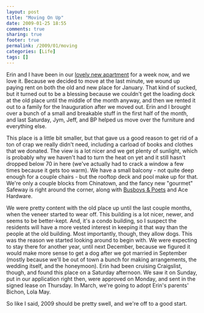 ```yaml
---
layout: post
title: "Moving On Up"
date: 2009-01-25 18:55
comments: true
sharing: true
footer: true
permalink: /2009/01/moving
categories: [Life]
tags: []
---
```

Erin and I have been in our <a href="http://www.brockli.com/2009/01/let-there-be-light.php">lovely new apartment</a> for a week now, and we love it.  Because we decided to move at the last minute, we wound up paying rent on both the old and new place for January.  That kind of sucked, but it turned out to be a blessing because we couldn't get the loading dock at the old place until the middle of the month anyway, and then we rented it out to a family for the Inauguration after we moved out.  Erin and I brought over a bunch of a small and breakable stuff in the first half of the month, and last Saturday, Jym, Jeff, and BP helped us move over the furniture and everything else.

This place is a little bit smaller, but that gave us a good reason to get rid of a ton of crap we really didn't need, including a carload of books and clothes that we donated.  The view is a lot nicer and we get plenty of sunlight, which is probably why we haven't had to turn the heat on yet and it still hasn't dropped below 70 in here (we've actually had to crack a window a few times because it gets too warm).  We have a small balcony - not quite deep enough for a couple chairs - but the rooftop deck and pool make up for that.  We're only a couple blocks from Chinatown, and the fancy new "gourmet" Safeway is right around the corner, along with <a href="http://www.busboysandpoets.com/">Busboys & Poets</a> and Ace Hardware.

We were pretty content with the old place up until the last couple months, when the veneer started to wear off.  This building is a lot nicer, newer, and seems to be better-kept.  And, it's a condo building, so I suspect the residents will have a more vested interest in keeping it that way than the people at the old building.  Most importantly, though, they allow dogs.  This was the reason we started looking around to begin with.  We were expecting to stay there for another year, until next December, because we figured it would make more sense to get a dog after we got married in September (mostly because we'll be out of town a bunch for making arrangements, the wedding itself, and the honeymoon).  Erin had been cruising Craigslist, though, and found this place on a Saturday afternoon.  We saw it on Sunday, put in our application right then, were approved on Monday, and sent in the signed lease on Thursday.  In March, we're going to adopt Erin's parents' Bichon, Lola May.

So like I said, 2009 should be pretty swell, and we're off to a good start.